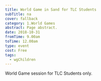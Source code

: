 ```yaml
---
title: World Game in Sand for TLC Students
subTitle: na
cover: fallback
category: 1.World Games
abstract: Page abstract.
date: 2018-10-31
fromTime: 9.00am
toTime: 12.00am
type: event
cost: Free
tags:
  - wgChildren
---
```


World Game session for TLC Students only.

